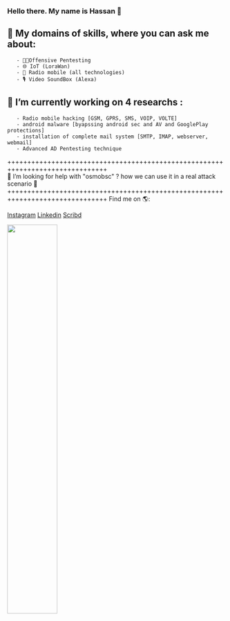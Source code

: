 ### Hello there. My name is Hassan 👋
## 💬 My domains of skills, where you can ask me about:
       - 🐱‍💻Offensive Pentesting 
       - 🌐 IoT (LoraWan)
       - 📡 Radio mobile (all technologies)
       - 🎙️ Video SoundBox (Alexa)
## 🔭 I’m currently working on 4 researchs : 
       - Radio mobile hacking [GSM, GPRS, SMS, VOIP, VOLTE] 
       - android malware [byapssing android sec and AV and GooglePlay protections]
       - installation of complete mail system [SMTP, IMAP, webserver, webmail]
       - Advanced AD Pentesting technique
+++++++++++++++++++++++++++++++++++++++++++++++++++++++++++++++++++++++++++++++           
🤔 I’m looking for help with "osmobsc" ? how we can use it in a real attack scenario 🤔
+++++++++++++++++++++++++++++++++++++++++++++++++++++++++++++++++++++++++++++++ 
Find me on 🌎:
    <div class="button-group minor-group">
    <a href="https://www.instagram.com/mic.tec/" class="button primary">Instagram</a>
    <a href="https://www.linkedin.com/in/hassan-profile/" class="button">Linkedin</a>
    <a href="https://www.scribd.com/in/hassan-profile/" class="button">Scribd</a>   
    </div>
    
   <img src="https://github-readme-streak-stats.herokuapp.com/?user=HackGray&theme=dark" width="48%" >

